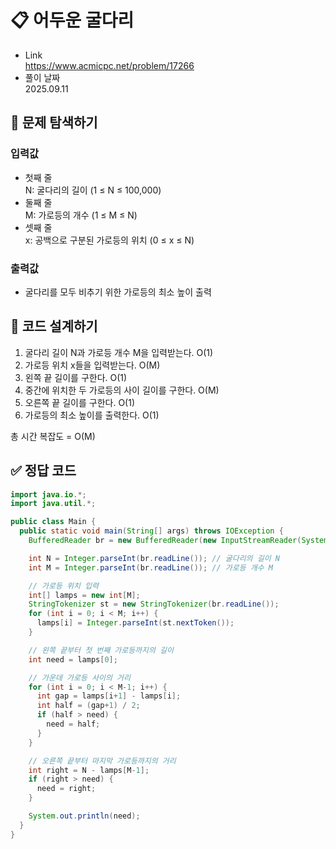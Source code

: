 # 📋 어두운 굴다리
- Link<br>
https://www.acmicpc.net/problem/17266
- 풀이 날짜<br>
2025.09.11

## 🔎 문제 탐색하기

### 입력값
- 첫째 줄<br>
N: 굴다리의 길이 (1 ≤ N ≤ 100,000)
- 둘째 줄<br>
M: 가로등의 개수 (1 ≤ M ≤ N)
- 셋째 줄<br>
x: 공백으로 구분된 가로등의 위치 (0 ≤ x ≤ N)

### 출력값
- 굴다리를 모두 비추기 위한 가로등의 최소 높이 출력

## 📝 코드 설계하기
1. 굴다리 길이 N과 가로등 개수 M을 입력받는다. O(1)
2. 가로등 위치 x들을 입력받는다. O(M)
3. 왼쪽 끝 길이를 구한다. O(1)
4. 중간에 위치한 두 가로등의 사이 길이를 구한다. O(M)
5. 오른쪽 끝 길이를 구한다. O(1)
6. 가로등의 최소 높이를 출력한다. O(1)

총 시간 복잡도 = O(M)

## ✅ 정답 코드
```java
import java.io.*;
import java.util.*;

public class Main {
  public static void main(String[] args) throws IOException {
    BufferedReader br = new BufferedReader(new InputStreamReader(System.in));

    int N = Integer.parseInt(br.readLine()); // 굴다리의 길이 N
    int M = Integer.parseInt(br.readLine()); // 가로등 개수 M

    // 가로등 위치 입력
    int[] lamps = new int[M];
    StringTokenizer st = new StringTokenizer(br.readLine());
    for (int i = 0; i < M; i++) {
      lamps[i] = Integer.parseInt(st.nextToken());
    }

    // 왼쪽 끝부터 첫 번째 가로등까지의 길이
    int need = lamps[0];

    // 가운데 가로등 사이의 거리
    for (int i = 0; i < M-1; i++) {
      int gap = lamps[i+1] - lamps[i];
      int half = (gap+1) / 2;
      if (half > need) {
        need = half;
      }
    }

    // 오른쪽 끝부터 마지막 가로등까지의 거리
    int right = N - lamps[M-1];
    if (right > need) {
      need = right;
    }

    System.out.println(need);
  }
}
```